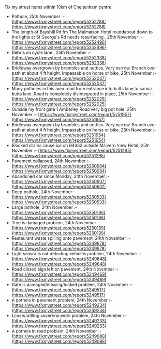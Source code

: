 Fix my street items within 10km of Cheltenham centre

<!-- fix_marker starts -->

- Pothole, 25th November :- [https://www.fixmystreet.com/report/5252786](https://www.fixmystreet.com/report/5252786)
- The length of Bayshill Rd fm The Malmaison Hotel roundabout down to the lights at St George's Rd needs resurfacing., 25th November :- [https://www.fixmystreet.com/report/5252496](https://www.fixmystreet.com/report/5252496)
- Debris on cycle lane., 25th November :- [https://www.fixmystreet.com/report/5252338](https://www.fixmystreet.com/report/5252338)
- Bridleway overgrown by brambles and nettles. Very narrow. Branch over path at about 4 ft height. Impassable on horse or bike, 25th November :- [https://www.fixmystreet.com/report/5252047](https://www.fixmystreet.com/report/5252047)
- Many potholes in this area road from entrance into butts lane to sarnia butts lane. Road is completely disintegrated in place, 25th November :- [https://www.fixmystreet.com/report/5252025](https://www.fixmystreet.com/report/5252025)
- Outside my front gate 1 Amberley Road very big pot hole, 25th November :- [https://www.fixmystreet.com/report/5251957](https://www.fixmystreet.com/report/5251957)
- Bridleway overgrown by brambles and nettles. Very narrow. Branch over path at about 4 ft height. Impassable on horse or bike, 25th November :- [https://www.fixmystreet.com/report/5251954](https://www.fixmystreet.com/report/5251954)
- Blocked drains cause ice on B4632 outside Malvern View Hotel, 25th November :- [https://www.fixmystreet.com/report/5251295](https://www.fixmystreet.com/report/5251295)
- Pavement collapsed, 24th November :- [https://www.fixmystreet.com/report/5250984](https://www.fixmystreet.com/report/5250984)
- Abandoned car since Monday, 24th November :- [https://www.fixmystreet.com/report/5250607](https://www.fixmystreet.com/report/5250607)
- Deep pothole, 24th November :- [https://www.fixmystreet.com/report/5250533](https://www.fixmystreet.com/report/5250533)
- Large pothole, 24th November :- [https://www.fixmystreet.com/report/5250166](https://www.fixmystreet.com/report/5250166)
- Tree is damaged problem, 24th November :- [https://www.fixmystreet.com/report/5250199](https://www.fixmystreet.com/report/5250199)
- Restaurant waste spilling onto pavement, 24th November :- [https://www.fixmystreet.com/report/5249878](https://www.fixmystreet.com/report/5249878)
- Light sensor is not detecting vehicles problem, 24th November :- [https://www.fixmystreet.com/report/5249648](https://www.fixmystreet.com/report/5249648)
- Road closed sign left on pavement, 24th November :- [https://www.fixmystreet.com/report/5249469](https://www.fixmystreet.com/report/5249469)
- Gate is damaged/missing/locked problem, 24th November :- [https://www.fixmystreet.com/report/5249517](https://www.fixmystreet.com/report/5249517)
- A pothole in pavement problem, 24th November :- [https://www.fixmystreet.com/report/5249234](https://www.fixmystreet.com/report/5249234)
- Loose/rattling cover/ironwork problem, 24th November :- [https://www.fixmystreet.com/report/5249233](https://www.fixmystreet.com/report/5249233)
- A pothole in road problem, 24th November :- [https://www.fixmystreet.com/report/5249088](https://www.fixmystreet.com/report/5249088)

<!-- fix_marker ends -->